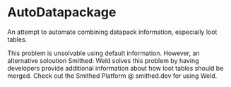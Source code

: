 # AutoDatapackage
An attempt to automate combining datapack information, especially loot tables.

This problem is unsolvable using default information. However, an alternative soloution Smithed: Weld solves this problem by having developers provide additional information about how loot tables should be merged. Check out the Smithed Platform @ smithed.dev for using Weld.
